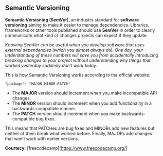 ## Semantic Versioning

**Semantic Versioning (SemVer)**, an industry standard for **software versioning** aiming to make it easier to manage dependencies. 
Libraries, frameworks or other tools published should use **SemVer** in order to clearly communicate what kind of changes projects can expect if they update.

*Knowing SemVer can be useful when you develop software that uses external dependencies (which you almost always do). 
One day, your understanding of these numbers will save you from accidentally introducing breaking changes to your project without 
understanding why things that worked yesterday suddenly don’t work today.* 

This is how Semantic Versioning works according to the official website:
```
"package": "MAJOR.MINOR.PATCH"
```

- The **MAJOR** version should increment when you make incompatible API changes. 
- The **MINOR** version should increment when you add functionality in a backwards-compatible manner. 
- The **PATCH** version should increment when you make backwards-compatible bug fixes. 

This means that PATCHes are bug fixes and MINORs add new features but neither of them break what worked before. 
Finally, MAJORs add changes that won’t work with earlier versions.


**Courtecy:** [freecodecamp][https://www.freecodecamp.org/]
